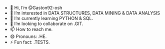 - 👋 Hi, I’m @Gaston92-osh
- 👀 I’m interested in DATA STRUCTURES, DATA MINING & DATA ANALYSIS
- 🌱 I’m currently learning PYTHON & SQL.
- 💞️ I’m looking to collaborate on .GIT.
- 📫 How to reach me.
- 😄 Pronouns: .HE.
- ⚡ Fun fact: .TESTS.

<!---
Gaston92-osh/Gaston92-osh is a ✨ special ✨ repository because its `README.md` (this file) appears on your GitHub profile.
You can click the Preview link to take a look at your changes.
--->
